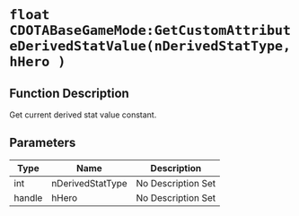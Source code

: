 # `float CDOTABaseGameMode:GetCustomAttributeDerivedStatValue(nDerivedStatType, hHero )`
## Function Description
Get current derived stat value constant.
## Parameters
Type|Name|Description
--|--|--
int|nDerivedStatType|No Description Set
handle|hHero|No Description Set
